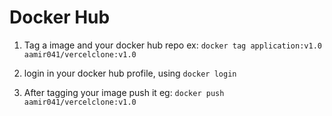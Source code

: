 
# Docker Hub

1. Tag a image and your docker hub repo 
ex: ` docker tag application:v1.0 aamir041/vercelclone:v1.0 ` 

2. login in your docker hub profile, using `docker login` 

3. After tagging your image push it
eg: `docker push aamir041/vercelclone:v1.0`


